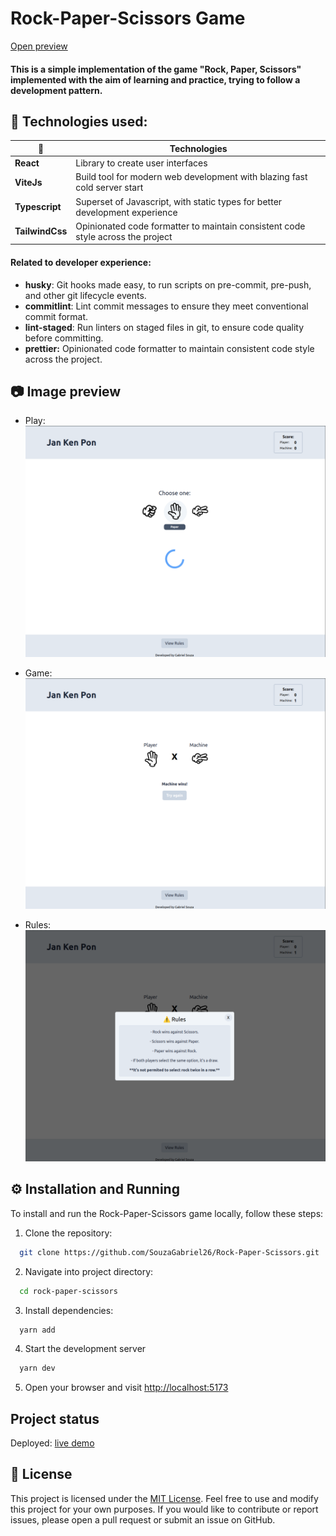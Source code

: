 # Rock-Paper-Scissors Game

[Open preview](https://rock-paper-scissors-mu-six.vercel.app/)

#### This is a simple implementation of the game "Rock, Paper, Scissors" implemented with the aim of learning and practice, trying to follow a development pattern.

## 🚀 Technologies used:

|🚀| Technologies                                                                                                                |
| --- | ----------------------------------------------------------------------- |
| **React** | Library to create user interfaces |
| **ViteJs** | Build tool for modern web development with blazing fast cold server start |
| **Typescript** | Superset of Javascript, with static types for better development experience |
| **TailwindCss** | Opinionated code formatter to maintain consistent code style across the project |

#### Related to developer experience:

- **husky**: Git hooks made easy, to run scripts on pre-commit, pre-push, and other git lifecycle events.
- **commitlint**: Lint commit messages to ensure they meet conventional commit format.
- **lint-staged**: Run linters on staged files in git, to ensure code quality before committing.
- **prettier:** Opinionated code formatter to maintain consistent code style across the project.

## 📷 Image preview

- Play:
  ![alt text](./public/play.png)

- Game:
  ![alt text](./public/game-result.png)

- Rules:
  ![alt text](./public/rules.png)

## ⚙️ Installation and Running

To install and run the Rock-Paper-Scissors game locally, follow these steps:

1. Clone the repository:

```bash
  git clone https://github.com/SouzaGabriel26/Rock-Paper-Scissors.git
```

2. Navigate into project directory:

```bash
  cd rock-paper-scissors
```

3. Install dependencies:

```bash
  yarn add
```

4. Start the development server

```bash
  yarn dev
```

5. Open your browser and visit [http://localhost:5173](http://localhost:5173)

## Project status

Deployed: [live demo](https://rock-paper-scissors-mu-six.vercel.app/)

## 📑 License

This project is licensed under the [MIT License](https://opensource.org/licenses/MIT). Feel free to use and modify this project for your own purposes. If you would like to contribute or report issues, please open a pull request or submit an issue on GitHub.
